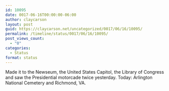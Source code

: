 ```yaml
---
id: 10095
date: 0017-06-16T00:00:00-06:00
author: claycarson
layout: post
guid: https://claycarson.net/uncategorized/0017/06/16/10095/
permalink: /timeline/status/0017/06/16/10095/
post_views_count:
  - "0"
categories:
  - Status
format: status
---
```

Made it to the Newseum, the United States Capitol, the Library of Congress and saw the Presidential motorcade twice yesterday. Today: Arlington National Cemetery and Richmond, VA.